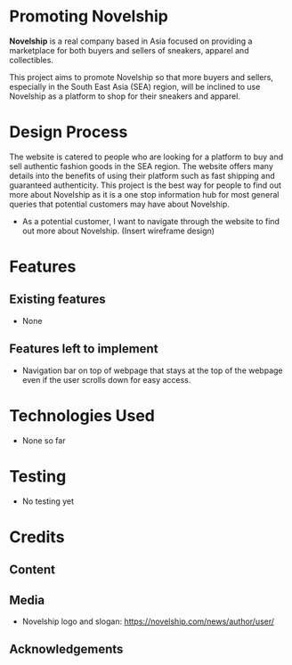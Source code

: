 # Promoting Novelship

**Novelship** is a real company based in Asia focused on providing a marketplace for both buyers and sellers of sneakers, apparel and collectibles.

This project aims to promote Novelship so that more buyers and sellers, especially in the South East Asia (SEA) region, will be inclined to use Novelship as a platform to shop for their sneakers and apparel.

# Design Process

The website is catered to people who are looking for a platform to buy and sell authentic fashion goods in the SEA region. The website offers many details into the benefits of using their platform such as fast shipping and guaranteed authenticity. This project is the best way for people to find out more about Novelship as it is a one stop information hub for most general queries that potential customers may have about Novelship.

- As a potential customer, I want to navigate through the website to find out more about Novelship.
  (Insert wireframe design)

# Features

## Existing features

- None

## Features left to implement

- Navigation bar on top of webpage that stays at the top of the webpage even if the user scrolls down for easy access.

# Technologies Used

- None so far

# Testing

- No testing yet

# Credits

## Content

## Media

- Novelship logo and slogan: https://novelship.com/news/author/user/

## Acknowledgements

